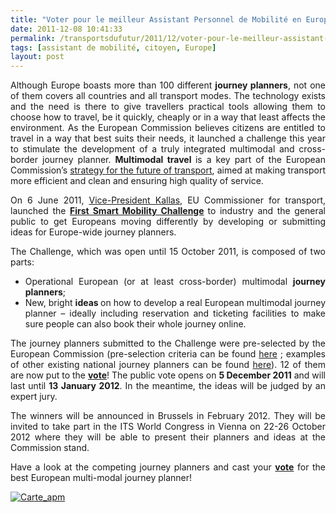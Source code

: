 ```yaml
---
title: "Voter pour le meilleur Assistant Personnel de Mobilité en Europe ! en France Multicity par Citroën et Eco-comparateur par la SNCF"
date: 2011-12-08 10:41:33
permalink: /transportsdufutur/2011/12/voter-pour-le-meilleur-assistant-personnel-de-mobilite-en-europe-en-france-multicity-par-citroen-et.html
tags: [assistant de mobilité, citoyen, Europe]
layout: post
---
```


<p style="text-align: justify">Although Europe boasts more than 100 different <strong>journey planners</strong>,  not one of them covers all countries and all transport modes. The  technology exists and the need is there to give travellers practical  tools allowing them to choose how to travel, be it quickly, cheaply or  in a way that least affects the environment. As the European Commission  believes citizens are entitled to travel in a way that best suits their  needs, it launched a challenge this year to stimulate the development of  a truly integrated multimodal and cross-border journey planner. <strong>Multimodal travel </strong>is a key part of the European Commission’s <a href="http://ec.europa.eu/transport/strategies/2001_white_paper_en.htm" title="strategy for the future of transport">strategy for the future of transport</a>, aimed at making transport more efficient and clean and ensuring high quality of service.</p> <p style="text-align: justify">On 6 June 2011, <a href="http://ec.europa.eu/commission_2010-2014/kallas/index_en.htm" title="Vice-President Kallas">Vice-President Kallas</a>, EU Commissioner for transport, launched the <strong><a href="http://ec.europa.eu/transport/its/multimodal-planners/index_en.htm" target="_blank">First Smart Mobility Challenge</a> </strong>to  industry and the general public to get Europeans moving differently by  developing or submitting ideas for Europe-wide journey planners.</p> <p style="text-align: justify">The Challenge, which was open until 15 October 2011, is composed of two parts:</p> <ul style="text-align: justify"> <li>Operational European (or at least cross-border) multimodal <strong>journey planners</strong>;</li> <li>New, bright <strong>ideas </strong>on how to  develop a real European multimodal journey planner – ideally including  reservation and ticketing facilities to make sure people can also book  their whole journey online.</li> </ul> <p style="text-align: justify">The journey planners submitted to the Challenge  were pre-selected by the European Commission (pre-selection criteria can  be found <a href="http://ec.europa.eu/transport/its/multimodal-planners/faq/index_en.htm" title="here">here</a> ; examples of other existing national journey planners can be found <a href="http://ec.europa.eu/transport/its/multimodal-planners/examples-of-existing-national-journey-planners/index_en.htm" title="here">here</a>). 12 of them are now put to the <strong><a href="http://ec.europa.eu/transport/its/multimodal-planners/vote-on-journey-planners/index_en.htm" title="vote">vote</a></strong>! The public vote opens on <strong>5 December 2011</strong> and will last until <strong>13 January 2012</strong>. In the meantime, the ideas will be judged by an expert jury.</p> <p style="text-align: justify">The winners will be announced in Brussels in  February 2012. They will be invited to take part in the ITS World  Congress in Vienna on 22-26 October 2012 where they will be able to  present their planners and ideas at the Commission stand.</p> <p style="text-align: justify">Have a look at the competing journey planners and cast your <strong><a href="http://ec.europa.eu/transport/its/multimodal-planners/vote-on-journey-planners/index_en.htm" title="vote">vote</a></strong> for the best European multi-modal journey planner!</p> <p style="text-align: justify"><a href="https://gabrielplassat.github.io/transportsdufutur/wp-content/uploads/sites/6/old/6a0120a66d2ad4970b0162fd85dfee970d-800wi.jpg" rel="lightbox"><img alt="Carte_apm" class="asset  asset-image at-xid-6a0120a66d2ad4970b0162fd85dfee970d" src="/wp-content/uploads/sites/6/old/6a0120a66d2ad4970b0162fd85dfee970d-500wi.jpg" style="margin-left: auto;margin-right: auto" title="Carte_apm" /></a><br /><br /><br /></p>
